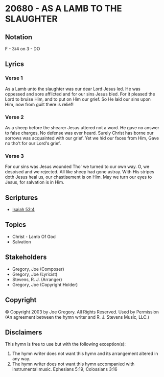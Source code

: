 # 20680 - AS A LAMB TO THE SLAUGHTER

## Notation

F - 3/4 on 3 - DO

## Lyrics

### Verse 1

As a Lamb unto the slaughter was our dear Lord Jesus led. He was oppessed and sore afflicted and for our sins Jesus bled. For it pleased the Lord to bruise Him, and to put on Him our grief. So He laid our sins upon Him, now from guilt there is relief!

### Verse 2

As a sheep before the shearer Jesus uttered not a word. He gave no answer to false charges, No defense was ever heard. Surely Christ has borne our sorrows was acquainted with our grief. Yet we hid our faces from Him, Gave no tho't for our Lord's grief.

### Verse 3

For our sins was Jesus wounded Tho' we turned to our own way. O, we despised and we rejected. All like sheep had gone astray. With His stripes doth Jesus heal us, our chastisement is on Him. May we turn our eyes to Jesus, for salvation is in Him.


## Scriptures

- [Isaiah 53:4](https://www.biblegateway.com/passage/?search=Isaiah%2053%3A4)

## Topics

- Christ - Lamb Of God
- Salvation

## Stakeholders

- Gregory, Joe (Composer)
- Gregory, Joe (Lyricist)
- Stevens, R. J. (Arranger)
- Gregory, Joe (Copyright Holder)

## Copyright

© Copyright 2003 by Joe Gregory. All Rights Reserved. Used by Permission
(An agreement between the hymn writer and R. J. Stevens Music, LLC.)

## Disclaimers

This hymn is free to use but with the following exception(s):
1. The hymn writer does not want this hymn and its arrangement altered in any way.
2. The hymn writer does not want this hymn accompanied with instrumental music.
Ephesians 5:19; Colossians 3:16

